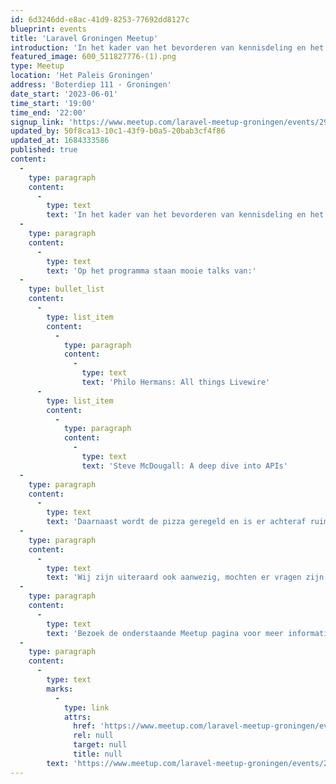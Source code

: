 ```yaml
---
id: 6d3246dd-e8ac-41d9-8253-77692dd8127c
blueprint: events
title: 'Laravel Groningen Meetup'
introduction: 'In het kader van het bevorderen van kennisdeling en het enthousiasmeren van zo veel mogelijk Laravel developers door het hele land sponsort de Dutch Laravel Foundation de aankomende meetup van Laravel Groningen. Dit evenement vindt plaats in de avond van donderdag 1 juni aanstaande.'
featured_image: 600_511827776-(1).png
type: Meetup
location: 'Het Paleis Groningen'
address: 'Boterdiep 111 · Groningen'
date_start: '2023-06-01'
time_start: '19:00'
time_end: '22:00'
signup_link: 'https://www.meetup.com/laravel-meetup-groningen/events/292681534'
updated_by: 50f8ca13-10c1-43f9-b0a5-20bab3cf4f86
updated_at: 1684333586
published: true
content:
  -
    type: paragraph
    content:
      -
        type: text
        text: 'In het kader van het bevorderen van kennisdeling en het enthousiasmeren van zo veel mogelijk Laravel developers door het hele land sponsort de Dutch Laravel Foundation de aankomende meetup van Laravel Groningen. Dit evenement vindt plaats in de avond van donderdag 1 juni aanstaande.'
  -
    type: paragraph
    content:
      -
        type: text
        text: 'Op het programma staan mooie talks van:'
  -
    type: bullet_list
    content:
      -
        type: list_item
        content:
          -
            type: paragraph
            content:
              -
                type: text
                text: 'Philo Hermans: All things Livewire'
      -
        type: list_item
        content:
          -
            type: paragraph
            content:
              -
                type: text
                text: 'Steve McDougall: A deep dive into APIs'
  -
    type: paragraph
    content:
      -
        type: text
        text: 'Daarnaast wordt de pizza geregeld en is er achteraf ruimte voor een drankje en het uitbreiden van je netwerk in Noord Nederland.'
  -
    type: paragraph
    content:
      -
        type: text
        text: 'Wij zijn uiteraard ook aanwezig, mochten er vragen zijn over de stichting.'
  -
    type: paragraph
    content:
      -
        type: text
        text: 'Bezoek de onderstaande Meetup pagina voor meer informatie over het evenement en om je hiervoor aan te melden!'
  -
    type: paragraph
    content:
      -
        type: text
        marks:
          -
            type: link
            attrs:
              href: 'https://www.meetup.com/laravel-meetup-groningen/events/292681534'
              rel: null
              target: null
              title: null
        text: 'https://www.meetup.com/laravel-meetup-groningen/events/292681534'
---
```

